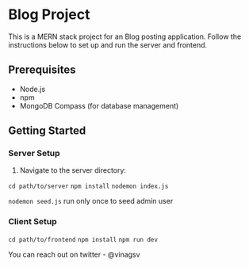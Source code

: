 # Blog Project

This is a MERN stack project for an Blog posting application. Follow the instructions below to set up and run the server and frontend.

## Prerequisites

- Node.js
- npm
- MongoDB Compass (for database management)

## Getting Started

### Server Setup

1. Navigate to the server directory:

` cd path/to/server `
` npm install `
` nodemon index.js `

` nodemon seed.js `  run only once to seed admin user

### Client Setup
` cd path/to/frontend `
` npm install `
` npm run dev `

You can reach out on twitter - @vinagsv
